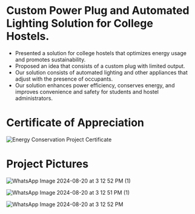 # Custom Power Plug and Automated Lighting Solution for College Hostels.
- Presented a solution for college hostels that optimizes energy usage and promotes sustainability. 
- Proposed an idea that consists of a custom plug with limited output.
- Our solution consists of automated lighting and other appliances that adjust with the presence of occupants. 
- Our solution enhances power efficiency, conserves energy, and improves convenience and safety for students and hostel administrators.
# Certificate of Appreciation
![Energy Conservation Project Certificate](https://github.com/user-attachments/assets/1998bbe1-aeb5-4bd8-b6bf-d3069c370ab6)

# Project Pictures
![WhatsApp Image 2024-08-20 at 3 12 52 PM (1)](https://github.com/user-attachments/assets/3be4cb01-744e-46e4-be01-0e1919b983b2)

![WhatsApp Image 2024-08-20 at 3 12 51 PM (1)](https://github.com/user-attachments/assets/a689935f-c323-4bfe-9fd3-3cabcf156081)

![WhatsApp Image 2024-08-20 at 3 12 52 PM](https://github.com/user-attachments/assets/8770e332-b345-43fc-91a7-7118f62eb7d4)
